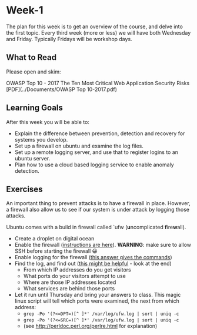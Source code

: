 # Week-1

The plan for this week is to get an overview of the course, and delve into the first topic.
Every third week (more or less) we will have both Wednesday and Friday.
Typically Fridays will be workshop days.

## What to Read

Please open and skim:

OWASP Top 10 - 2017
The Ten Most Critical Web Application Security Risks
[PDF](../Documents/OWASP Top 10-2017.pdf)

## Learning Goals

After this week you will be able to:
* Explain the difference between prevention, detection and recovery for systems you develop.
* Set up a firewall on ubuntu and examine the log files.
* Set up a remote logging server, and use that to register logins to an ubuntu server.
* Plan how to use a cloud based logging service to enable anomaly detection.

## Exercises

An important thing to prevent attacks is to have a firewall in place. However, a firewall also allow us to see if our system is under attack by logging those attacks.

Ubuntu comes with a build in firewall called `ufw (**u**ncomplicated **f**ire**w**all).
* Create a droplet on digital ocean
* Enable the firewall ([instructions are here](https://www.digitalocean.com/community/tutorials/how-to-set-up-a-firewall-with-ufw-on-ubuntu-16-04)).
  **WARNING**: make sure to allow SSH before starting the firewall 😀
* Enable logging for the firewall ([this answer gives the commands](https://serverfault.com/questions/516838/where-are-the-logs-for-ufw-located-on-ubuntu-server))
* Find the log, and find out
  ([this might be helpful](https://help.ubuntu.com/community/UFW) - look at the end)
  - From which IP addresses do you get visitors
  - What ports do your visitors attempt to use
  - Where are those IP addresses located
  - What services are behind those ports
* Let it run until Thursday and bring your answers to class.
This magic linux script will tell which ports were examined, the next from which address:
  - `grep -Po '(?<=DPT=)[^ ]*' /var/log/ufw.log | sort | uniq -c`
  - `grep -Po '(?<=SRC=)[^ ]*' /var/log/ufw.log | sort | uniq -c`
  - (see http://perldoc.perl.org/perlre.html for explanation)
